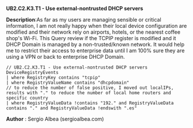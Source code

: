 **UB2.C2.K3.T1 - Use external-nontrusted DHCP servers**

**Description**:As far as my users are managing sensible or critical information, I am not really happy when their local device configuration are modified and their network rely on airports, hotels, or the nearest coffee shop's Wi-Fi.
This Query review if the TCPIP register is modified and it DHCP Domain is managed by a non-trusted/known network. It would help me to restrict their access to enterprise data until I am 100% sure they are using a VPN or back to enterprise DHCP Domain.

```
// UB2.C2.K3.T1 - Use external-nontrusted DHCP servers
DeviceRegistryEvents
| where RegistryKey contains "tcpip"
| where RegistryValueName contains "dhcpdomain"
// to reduce the number of false positive, I moved out localIPs, results with "." to reduce the number of local home routers and specific country
| where RegistryValueData !contains "192." and RegistryValueData contains "." and RegistryValueData !endswith ".es"
```

**Author** : Sergio Albea (sergioalbea.com)
